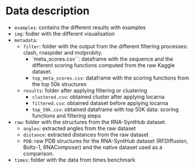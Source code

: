 # Data description

- `examples`: contains the different results with examples
- `img`: fodler with the different visualisation
- `metadata`: 
    - `filter`: folder with the output from the different filtering processes: clash, rnaspider and molprobity. 
        - `meta_scores.csv``: dataframe with the sequence and the different scoring functions computed from the raw Kaggle dataset.
        - `top_meta_scores.csv`: dataframe with the scoring functions from the top 50k structures
    - `results`: folder after applying filtering or clustering
        - `clustered.csv`: obtained cluster after applying locarna
        - `filtered.csv`: obtained dataset before applying locarna
        - `top_50k.csv`: obtained dataframe with top 50K data: scoring functions and filtering steps
- `raw`: folder with the structures from the RNA-SyntHub dataset.
  - `angles`: extracted angles from the raw dataset
  - `distance`: extracted distances from the raw dataset
  - `PDB`: raw PDB structures for the RNA-SyntHub dataset (RFDiffusion, Boltz-1, RNAComposer) and the native dataset used as a comparison.
- `times`: folder with the data from times benchmark



